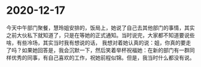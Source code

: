 # 2020-12-17

今天中午部门聚餐，慧玲姐安排的，饭局上，她说了自己去其他部门的事情，其实之前大伙私下就知道了，只是在等她的正式通知。当时说完，大家都不知道要说些啥，有些冷场，其实当时我有想说的话，
我想对着她认真的说：姐，你真的要走了吗？如果她回答是，我会沉默一下，然后笑着举杯祝福她：在新的部门有一群同样优秀的同事，有自己喜欢的工作，祝她前程似锦。但是，我当时什么都没有说。
